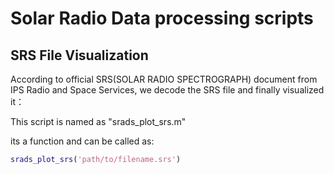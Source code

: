 # **S**olar **Ra**dio  **D**ata processing **s**cripts

## SRS File Visualization

According to official SRS(SOLAR RADIO SPECTROGRAPH)  document from IPS Radio and Space Services, we decode the SRS file and finally visualized it：

This script is named as "srads_plot_srs.m"

its a function and can be called as:

```matlab
srads_plot_srs('path/to/filename.srs')
```







